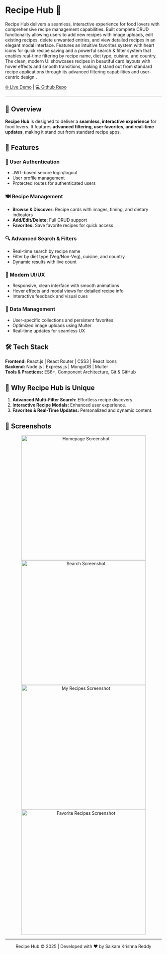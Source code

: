 # Recipe Hub 🍳

Recipe Hub delivers a seamless, interactive experience for food lovers with comprehensive recipe management capabilities. Built complete CRUD functionality allowing users to add new recipes with image uploads, edit existing recipes, delete unwanted entries, and view detailed recipes in an elegant modal interface. Features an intuitive favorites system with heart icons for quick recipe saving and a powerful search & filter system that enables real-time filtering by recipe name, diet type, cuisine, and country. The clean, modern UI showcases recipes in beautiful card layouts with hover effects and smooth transitions, making it stand out from standard recipe applications through its advanced filtering capabilities and user-centric design.</strong>.



  <a href="recipe-hub-gamma-seven.vercel.app">🌐 Live Demo</a> | 
  <a href="https://github.com/krishnareddy006/Recipe-Hub">💻 Github Repo</a> 


---

## 🚀 Overview

**Recipe Hub** is designed to deliver a **seamless, interactive experience** for food lovers. It features **advanced filtering, user favorites, and real-time updates**, making it stand out from standard recipe apps.  



## 🔑 Features

### 🔐 User Authentication
- JWT-based secure login/logout  
- User profile management  
- Protected routes for authenticated users  

### 🍽️ Recipe Management
- **Browse & Discover:** Recipe cards with images, timing, and dietary indicators  
- **Add/Edit/Delete:** Full CRUD support  
- **Favorites:** Save favorite recipes for quick access  

### 🔍 Advanced Search & Filters
- Real-time search by recipe name  
- Filter by diet type (Veg/Non-Veg), cuisine, and country  
- Dynamic results with live count  

### 🎨 Modern UI/UX
- Responsive, clean interface with smooth animations  
- Hover effects and modal views for detailed recipe info  
- Interactive feedback and visual cues  

### 💾 Data Management
- User-specific collections and persistent favorites  
- Optimized image uploads using Multer  
- Real-time updates for seamless UX  



## 🛠️ Tech Stack

**Frontend:** React.js | React Router | CSS3 | React Icons  
**Backend:** Node.js | Express.js | MongoDB | Multer  
**Tools & Practices:** ES6+, Component Architecture, Git & GitHub  



## 🌟 Why Recipe Hub is Unique
1. **Advanced Multi-Filter Search:** Effortless recipe discovery.  
2. **Interactive Recipe Modals:** Enhanced user experience.  
3. **Favorites & Real-Time Updates:** Personalized and dynamic content.  



## 📸 Screenshots

<p align="center">
  <img src="https://github.com/user-attachments/assets/6e6a0afb-a988-4b70-9768-4ede6c11352a" alt="Homepage Screenshot" width="400"/>
  <img src="https://github.com/user-attachments/assets/777c0237-064a-45a8-911f-6bf2bd3ce089" alt="Search Screenshot" width="400"/>
  <img src="https://github.com/user-attachments/assets/67530f70-0d9d-492f-a1cb-0135fa8dfae5" alt="My Recipes Screenshot" width="400"/>
  <img src="https://github.com/user-attachments/assets/eacce217-23f8-4baa-94ec-7d2853826169" alt="Favorite Recipes Screenshot" width="400"/>
</p>



---

<p align="center">Recipe Hub © 2025 | Developed with ❤️ by Saikam Krishna Reddy</p>

